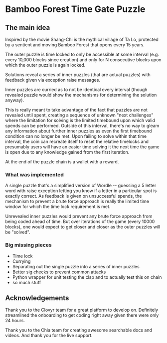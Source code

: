 # Bamboo Forest Time Gate Puzzle

## The main idea
Inspired by the movie Shang-Chi is the mythical village of Ta Lo, protected by a sentient and moving Bamboo Forest that opens every 15 years.

The outer puzzle is time locked to only be accessible at some interval (e.g. every 10,000 blocks since creation) and only for N consecutive blocks upon which the outer puzzle is again locked.

Solutions reveal a series of inner puzzles (that are actual puzzles) with feedback given via exception raise messages.

Inner puzzles are curried as to not be identical every interval (though revealed puzzle would show the mechanisms for determining the solution anyway).

This is really meant to take advantage of the fact that puzzles are not revealed until spent, creating a sequence of unknown "next challenges" where the limitation for solving is the limited timebound upon which valid spends can be performed. Outside of this interval, there's no way to gleam any information about further inner puzzles as even the first timebound condition can no longer be met. Upon failing to solve within that time interval, the coin can recreate itself to reset the relative timelocks and presumably users will have an easier time solving it the next time the game is open due to any knowledge gained from the first iteration.

At the end of the puzzle chain is a wallet with a reward.

### What was implemented
A single puzzle that's a simplified version of Wordle -- guessing a 5 letter word with raise exception letting you know if a letter in a particular spot is exactly correct. As feedback is given on unsuccessful spends, the mechanism to prevent a brute force approach is really the limited time window for which the time lock requirement is met. 

Unrevealed inner puzzles would prevent any brute force approach from being coded ahead of time. But over iterations of the game (every 10000 blocks), one would expect to get closer and closer as the outer puzzles will be "solved".

### Big missing pieces
- Time lock
- Currying
- Separating out the single puzzle into a series of inner puzzles
- Better sig checks to prevent common attacks
- Python wrapper for unit testing the clsp and to actually test this on chain
- so much stuff

## Acknowledgements
Thank you to the Clovyr team for a great platform to develop on. Definitely streamlined the onboarding to get coding right away given there were only 24 hours.

Thank you to the Chia team for creating awesome searchable docs and videos. And thank you for the live support.
